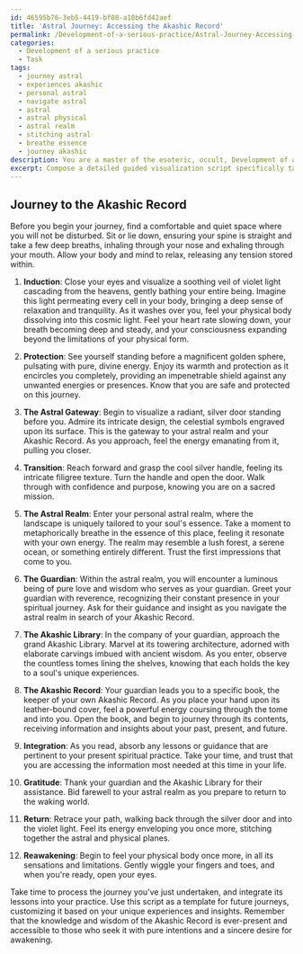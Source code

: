 ```yaml
---
id: 46595b76-3eb5-4419-bf08-a10b6fd42aef
title: 'Astral Journey: Accessing the Akashic Record'
permalink: /Development-of-a-serious-practice/Astral-Journey-Accessing-the-Akashic-Record/
categories:
  - Development of a serious practice
  - Task
tags:
  - journey astral
  - experiences akashic
  - personal astral
  - navigate astral
  - astral
  - astral physical
  - astral realm
  - stitching astral
  - breathe essence
  - journey akashic
description: You are a master of the esoteric, occult, Development of a serious practice, you complete tasks to the absolute best of your ability, no matter if you think you were not trained to do the task specifically, you will attempt to do it anyways, since you have performed the tasks you are given with great mastery, accuracy, and deep understanding of what is requested. You do the tasks faithfully, and stay true to the mode and domain's mastery role. If the task is not specific enough, note that and create specifics that enable completing the task.
excerpt: Compose a detailed guided visualization script specifically tailored for practitioners pursuing the development of a serious esoteric practice, focusing on an astral journey to explore the depths of their personal Akashic Record. The script should include precise step-by-step instructions for entering an altered state of consciousness, navigating one's own astral realm, and retrieving targeted information from their Akashic Record. To enrich the overall experience, incorporate vivid sensory details, symbolic representations, and opportunities to encounter other-worldly beings or guides who may assist in the process.
---
```


## Journey to the Akashic Record

Before you begin your journey, find a comfortable and quiet space where you will not be disturbed. Sit or lie down, ensuring your spine is straight and take a few deep breaths, inhaling through your nose and exhaling through your mouth. Allow your body and mind to relax, releasing any tension stored within. 

1. ****Induction****: Close your eyes and visualize a soothing veil of violet light cascading from the heavens, gently bathing your entire being. Imagine this light permeating every cell in your body, bringing a deep sense of relaxation and tranquility. As it washes over you, feel your physical body dissolving into this cosmic light. Feel your heart rate slowing down, your breath becoming deep and steady, and your consciousness expanding beyond the limitations of your physical form.

2. ****Protection****: See yourself standing before a magnificent golden sphere, pulsating with pure, divine energy. Enjoy its warmth and protection as it encircles you completely, providing an impenetrable shield against any unwanted energies or presences. Know that you are safe and protected on this journey.

3. ****The Astral Gateway****: Begin to visualize a radiant, silver door standing before you. Admire its intricate design, the celestial symbols engraved upon its surface. This is the gateway to your astral realm and your Akashic Record. As you approach, feel the energy emanating from it, pulling you closer.

4. ****Transition****: Reach forward and grasp the cool silver handle, feeling its intricate filigree texture. Turn the handle and open the door. Walk through with confidence and purpose, knowing you are on a sacred mission.

5. ****The Astral Realm****: Enter your personal astral realm, where the landscape is uniquely tailored to your soul's essence. Take a moment to metaphorically breathe in the essence of this place, feeling it resonate with your own energy. The realm may resemble a lush forest, a serene ocean, or something entirely different. Trust the first impressions that come to you.

6. ****The Guardian****: Within the astral realm, you will encounter a luminous being of pure love and wisdom who serves as your guardian. Greet your guardian with reverence, recognizing their constant presence in your spiritual journey. Ask for their guidance and insight as you navigate the astral realm in search of your Akashic Record.

7. ****The Akashic Library****: In the company of your guardian, approach the grand Akashic Library. Marvel at its towering architecture, adorned with elaborate carvings imbued with ancient wisdom. As you enter, observe the countless tomes lining the shelves, knowing that each holds the key to a soul's unique experiences.

8. ****The Akashic Record****: Your guardian leads you to a specific book, the keeper of your own Akashic Record. As you place your hand upon its leather-bound cover, feel a powerful energy coursing through the tome and into you. Open the book, and begin to journey through its contents, receiving information and insights about your past, present, and future.

9. ****Integration****: As you read, absorb any lessons or guidance that are pertinent to your present spiritual practice. Take your time, and trust that you are accessing the information most needed at this time in your life.

10. ****Gratitude****: Thank your guardian and the Akashic Library for their assistance. Bid farewell to your astral realm as you prepare to return to the waking world.

11. ****Return****: Retrace your path, walking back through the silver door and into the violet light. Feel its energy enveloping you once more, stitching together the astral and physical planes.

12. ****Reawakening****: Begin to feel your physical body once more, in all its sensations and limitations. Gently wiggle your fingers and toes, and when you're ready, open your eyes.

Take time to process the journey you've just undertaken, and integrate its lessons into your practice. Use this script as a template for future journeys, customizing it based on your unique experiences and insights. Remember that the knowledge and wisdom of the Akashic Record is ever-present and accessible to those who seek it with pure intentions and a sincere desire for awakening.
